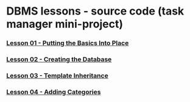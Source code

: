 # DBMS lessons - source code (task manager mini-project)

### [Lesson 01 - Putting the Basics Into Place](https://github.com/Code-Institute-Solutions/flask-sqlalchemy-task-manager/tree/main/01_putting_the_basics_into_place)

### [Lesson 02 - Creating the Database](https://github.com/Code-Institute-Solutions/flask-sqlalchemy-task-manager/tree/main/02_creating_the_database)

### [Lesson 03 - Template Inheritance](https://github.com/Code-Institute-Solutions/flask-sqlalchemy-task-manager/tree/main/03_template_inheritance)

### [Lesson 04 - Adding Categories](https://github.com/Code-Institute-Solutions/flask-sqlalchemy-task-manager/tree/main/04_adding_categories)
